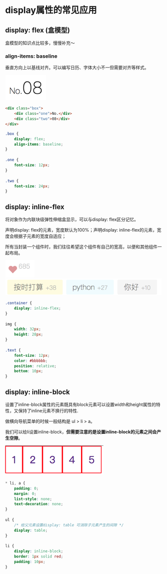 # display属性的常见应用

## display: flex (盒模型)
盒模型的知识点比较多，慢慢补充～

### align-items: baseline
垂直方向上以基线对齐。可以编写日历、字体大小不一但需要对齐等样式。

![image](../imgs/baseline.png)
```html
<div class="box">
    <div class="one">No.</div>
    <div class="two">08</div>
</div>
```
```css
.box {
    display: flex;
    align-items: baseline;
}

.one {
    font-size: 12px;
}

.two {
    font-size: 24px;
}
```

## display: inline-flex
将对象作为内联块级弹性伸缩盒显示，可以与display: flex区分记忆。

声明display: flex的元素，宽度默认为100%；声明display: inline-flex的元素，宽度会根据子元素的宽度自适应；

所有当封装一个组件时，我们往往希望这个组件有自己的宽高，以便和其他组件一起布局。

![image](../imgs/inline-flex.png) ![image](../imgs/inline-flex1.png)  
```css
.container {
    display: inline-flex;
}

img {
    width: 32px;
    height: 28px;
}

.text {
    font-size: 12px;
    color: #bbbbbb;
    position: relative;
    bottom: 10px;
}
```

## display: inline-block
设置了inline-block属性的元素既具有block元素可以设置width和height属性的特性，又保持了inline元素不换行的特性.

做横向导航菜单的时候一般结构是 ul > li > a。

我们可以给li设置inline-block，**但需要注意的是设置inline-block的元素之间会产生空隙**。

![image](../imgs/inline-block.png)
```css
* li, a {
    padding: 0;
    margin: 0;
    list-style: none;
    text-decoration: none;
}

ul {
    /* 给父元素设置display: table 可消除子元素产生的间隙 */
    display: table; 
}

li {
    display: inline-block;
    border: 1px solid red;
    padding: 10px;
}
```



